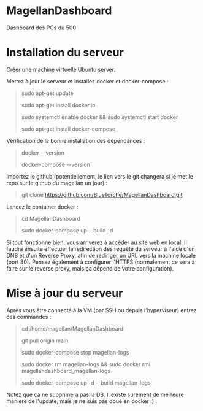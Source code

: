 # MagellanDashboard
Dashboard des PCs du 500

# Installation du serveur 
Créer une machine virtuelle Ubuntu server.

Mettez à jour le serveur et installez docker et docker-compose : 

> sudo apt-get update
> 
> sudo apt-get install docker.io
> 
> sudo systemctl enable docker && sudo systemctl start docker
> 
> sudo apt-get install docker-compose

Vérification de la bonne installation des dépendances : 
> docker --version
> 
> docker-compose --version

Importez le github (potentiellement, le lien vers le git changera si je met le repo sur le github du magellan un jour) : 
> git clone https://github.com/BlueTorche/MagellanDashboard.git

Lancez le container docker : 
> cd MagellanDashboard
> 
> sudo docker-compose up --build -d

Si tout fonctionne bien, vous arriverez à accéder au site web en local.
Il faudra ensuite effectuer la redirection des requête du serveur à l'aide d'un DNS et d'un Reverse Proxy, 
afin de rediriger un URL vers la machine locale (port 80). Pensez également à configurer l'HTTPS 
(normalement ce sera à faire sur le reverse proxy, mais ça dépend de votre configuration).  

# Mise à jour du serveur
Après vous être connecté à la VM (par SSH ou depuis l'hyperviseur) entrez ces commandes : 

> cd /home/magellan/MagellanDashboard
>
> git pull origin main 
>
> sudo docker-compose stop magellan-logs
> 
> sudo docker rm magellan-logs && sudo docker rmi magellandashboard_magellan-logs 
> 
> sudo docker-compose up -d --build magellan-logs

Notez que ça ne supprimera pas la DB. 
Il existe surement de meilleure manière de l'update, mais je ne suis pas doué en docker :) .